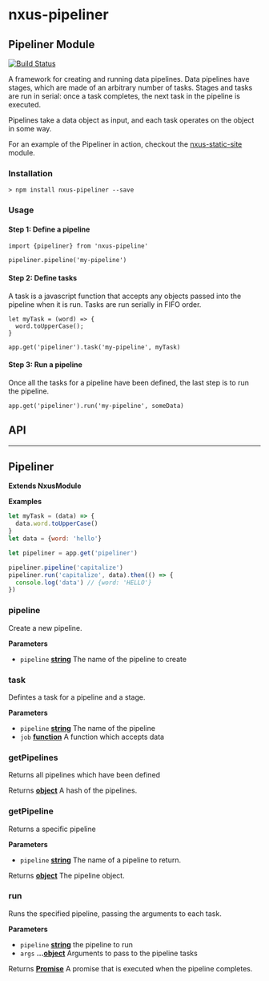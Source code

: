 # nxus-pipeliner

## 

## Pipeliner Module

[![Build Status](https://travis-ci.org/nxus/pipeliner.svg?branch=master)](https://travis-ci.org/nxus/pipeliner)

A framework for creating and running data pipelines.  Data pipelines have stages, which are made of an arbitrary number of tasks.  Stages and tasks are run in serial: once a task completes, the next task in the pipeline is executed.  

Pipelines take a data object as input, and each task operates on the object in some way.

For an example of the Pipeliner in action, checkout the [nxus-static-site](https://github.com/seabourne/nxus-static-site) module.

### Installation

    > npm install nxus-pipeliner --save

### Usage

#### Step 1: Define a pipeline

    import {pipeliner} from 'nxus-pipeline'

    pipeliner.pipeline('my-pipeline')

#### Step 2: Define tasks

A task is a javascript function that accepts any objects passed into the pipeline when it is run. Tasks are run serially in FIFO order.

    let myTask = (word) => {
      word.toUpperCase();
    }

    app.get('pipeliner').task('my-pipeline', myTask)

#### Step 3: Run a pipeline

Once all the tasks for a pipeline have been defined, the last step is to run the pipeline.

    app.get('pipeliner').run('my-pipeline', someData)

## API

* * *

## Pipeliner

**Extends NxusModule**

**Examples**

```javascript
let myTask = (data) => {
  data.word.toUpperCase()
}
let data = {word: 'hello'}

let pipeliner = app.get('pipeliner')

pipeliner.pipeline('capitalize')
pipeliner.run('capitalize', data).then(() => {
  console.log('data') // {word: 'HELLO'}
})
```

### pipeline

Create a new pipeline.

**Parameters**

-   `pipeline` **[string](https://developer.mozilla.org/en-US/docs/Web/JavaScript/Reference/Global_Objects/String)** The name of the pipeline to create

### task

Defintes a task for a pipeline and a stage.

**Parameters**

-   `pipeline` **[string](https://developer.mozilla.org/en-US/docs/Web/JavaScript/Reference/Global_Objects/String)** The name of the pipeline
-   `job` **[function](https://developer.mozilla.org/en-US/docs/Web/JavaScript/Reference/Statements/function)** A function which accepts data

### getPipelines

Returns all pipelines which have been defined

Returns **[object](https://developer.mozilla.org/en-US/docs/Web/JavaScript/Reference/Global_Objects/Object)** A hash of the pipelines.

### getPipeline

Returns a specific pipeline

**Parameters**

-   `pipeline` **[string](https://developer.mozilla.org/en-US/docs/Web/JavaScript/Reference/Global_Objects/String)** The name of a pipeline to return.

Returns **[object](https://developer.mozilla.org/en-US/docs/Web/JavaScript/Reference/Global_Objects/Object)** The pipeline object.

### run

Runs the specified pipeline, passing the arguments to each task.

**Parameters**

-   `pipeline` **[string](https://developer.mozilla.org/en-US/docs/Web/JavaScript/Reference/Global_Objects/String)** the pipeline to run
-   `args` **...[object](https://developer.mozilla.org/en-US/docs/Web/JavaScript/Reference/Global_Objects/Object)** Arguments to pass to the pipeline tasks

Returns **[Promise](https://developer.mozilla.org/en-US/docs/Web/JavaScript/Reference/Global_Objects/Promise)** A promise that is executed when the pipeline completes.
